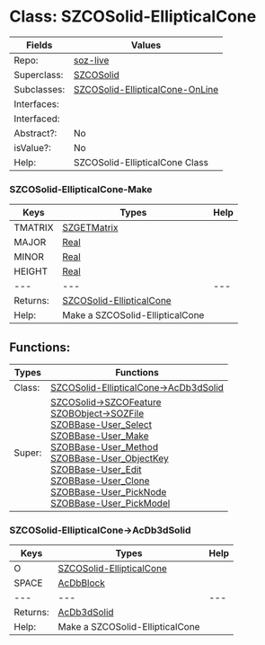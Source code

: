 
# Class:	SZCOSolid-EllipticalCone

| Fields | Values |
| --------- | --------- |
| Repo: | [soz-live](/repos/soz-live.html) |
| Superclass: | [SZCOSolid](SZCOSolid.html) |
| Subclasses: | [SZCOSolid-EllipticalCone-OnLine](SZCOSolid-EllipticalCone-OnLine.html) |
| Interfaces: |  |
| Interfaced: |  |
| Abstract?: | No |
| isValue?: | No |
| Help: | SZCOSolid-EllipticalCone Class |

### SZCOSolid-EllipticalCone-Make

| Keys | Types | Help |
| --------- | --------- | --------- |
| TMATRIX | [SZGETMatrix](SZGETMatrix.html) |  |
| MAJOR | [Real](Real.html) |  |
| MINOR | [Real](Real.html) |  |
| HEIGHT | [Real](Real.html) |  |
| --- | --- | --- |
| Returns: | [SZCOSolid-EllipticalCone](SZCOSolid-EllipticalCone.html) |
| Help: | Make a SZCOSolid-EllipticalCone |


## Functions:

| Types | Functions |
| --------- | --------- |
| Class: | [SZCOSolid-EllipticalCone->AcDb3dSolid](#SZCOSolid-EllipticalCone->AcDb3dSolid) |
| Super: | [SZCOSolid->SZCOFeature](SZCOSolid.html) <br> [SZOBObject->SOZFile](SZOBObject.html) <br> [SZOBBase-User_Select](SZOBBase.html) <br> [SZOBBase-User_Make](SZOBBase.html) <br> [SZOBBase-User_Method](SZOBBase.html) <br> [SZOBBase-User_ObjectKey](SZOBBase.html) <br> [SZOBBase-User_Edit](SZOBBase.html) <br> [SZOBBase-User_Clone](SZOBBase.html) <br> [SZOBBase-User_PickNode](SZOBBase.html) <br> [SZOBBase-User_PickModel](SZOBBase.html) |


### SZCOSolid-EllipticalCone->AcDb3dSolid

| Keys | Types | Help |
| --------- | --------- | --------- |
| O | [SZCOSolid-EllipticalCone](SZCOSolid-EllipticalCone.html) |  |
| SPACE | [AcDbBlock](AcDbBlock.html) |  |
| --- | --- | --- |
| Returns: | [AcDb3dSolid](AcDb3dSolid.html) |
| Help: | Make a SZCOSolid-EllipticalCone |

